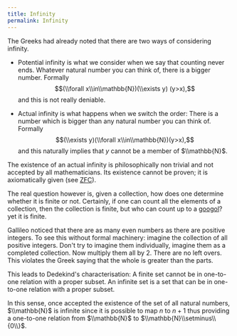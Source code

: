 ```yaml
---
title: Infinity
permalink: Infinity
---
```



The Greeks had already noted that there are two ways of considering infinity.

-    Potential infinity is what we consider when we say that counting never ends. Whatever natural number you can think of, there is a bigger number. Formally
$$(\\forall x\\in\\mathbb{N})(\\exists y) (y>x),$$
and this is not really deniable.

-    Actual infinity is what happens when we switch the order: There is a number which is bigger than any natural number you can think of. Formally
$$(\\exists y)(\\forall x\\in\\mathbb{N})(y>x),$$
and this naturally implies that $y$ cannot be a member of $\\mathbb{N}$.

The existence of an actual infinity is philosophically non trivial and not accepted by all mathematicians. Its existence cannot be proven; it is axiomatically given (see [ZFC](ZFC "ZFC")).

The real question however is, given a collection, how does one determine whether it is finite or not. Certainly, if one can count all the elements of a collection, then the collection is finite, but who can count up to a [googol](Googol "Googol")? yet it is finite.

Gallileo noticed that there are as many even numbers as there are positive integers. To see this without formal machinery: imagine the collection of all positive integers. Don't try to imagine them individually, imagine them as a completed collection. Now multiply them all by 2. There are no left overs.
This violates the Greek saying that the whole is greater than the parts.


This leads to Dedekind's characterisation: A finite set cannot be in one-to-one relation with a proper subset. An infinite set is a set that can be in one-to-one relation with a proper subset.

In this sense, once accepted the existence of the set of all natural numbers, $\\mathbb{N}$ is infinite since it is possible to map $n$ to $n+1$ thus providing a one-to-one relation from $\\mathbb{N}$ to $\\mathbb{N}\\setminus\\{0\\}$.

